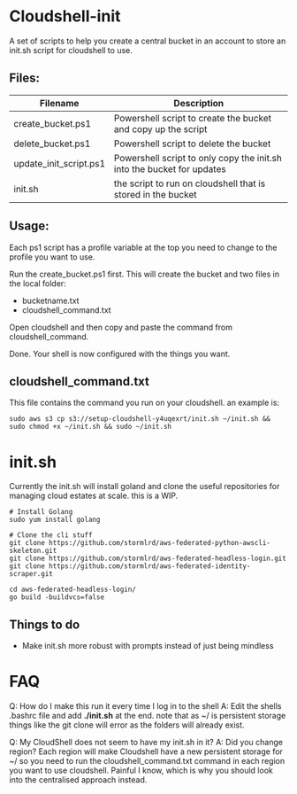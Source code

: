 # Cloudshell-init
A set of scripts to help you create a central bucket in an account to store an init.sh script for cloudshell to use.

## Files:
| Filename | Description |
|----------|-------------|
| create_bucket.ps1 | Powershell script to create the bucket and copy up the script |
| delete_bucket.ps1 | Powershell script to delete the bucket |
| update_init_script.ps1 | Powershell script to only copy the init.sh into the bucket for updates |
| init.sh | the script to run on cloudshell that is stored in the bucket |


## Usage:

Each ps1 script has a profile variable at the top you need to change to the profile you want to use.

Run the create_bucket.ps1 first.
This will create the bucket and two files in the local folder:
- bucketname.txt
- cloudshell_command.txt

Open cloudshell and then copy and paste the command from cloudshell_command.

Done. Your shell is now configured with the things you want.

## cloudshell_command.txt
This file contains the command you run on your cloudshell.
an example is:
```
sudo aws s3 cp s3://setup-cloudshell-y4uqexrt/init.sh ~/init.sh && sudo chmod +x ~/init.sh && sudo ~/init.sh
```
# init.sh

Currently the init.sh will install goland and clone the useful repositories for managing cloud estates at scale. this is a WIP.
```
# Install Golang
sudo yum install golang

# Clone the cli stuff
git clone https://github.com/stormlrd/aws-federated-python-awscli-skeleton.git
git clone https://github.com/stormlrd/aws-federated-headless-login.git
git clone https://github.com/stormlrd/aws-federated-identity-scraper.git

cd aws-federated-headless-login/
go build -buildvcs=false
```

## Things to do
- Make init.sh more robust with prompts instead of just being mindless

# FAQ

Q: How do I make this run it every time I log in to the shell
A: Edit the shells .bashrc file and add **./init.sh** at the end.
note that as ~/ is persistent storage things like the git clone will error as the folders will already exist.

Q: My CloudShell does not seem to have my init.sh in it?
A: Did you change region? Each region will make Cloudshell have a new persistent storage for ~/ so you need to run the cloudshell_command.txt command in each region you want to use cloudshell. Painful I know, which is why you should look into the centralised approach instead.

